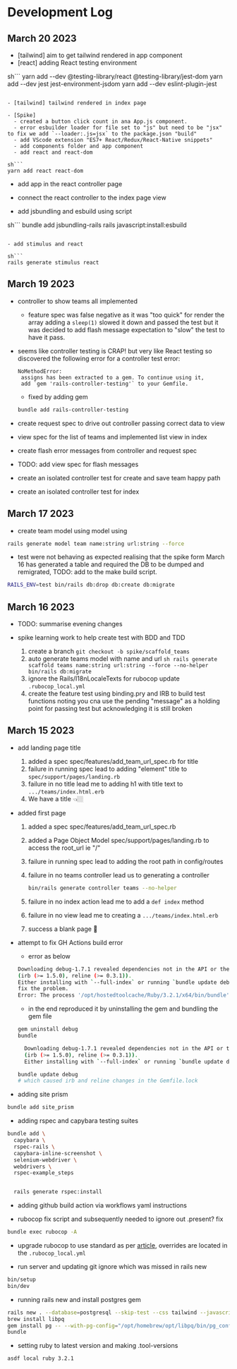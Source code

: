 # Development Log

## March 20 2023

- [tailwind] aim to get tailwind rendered in app component
- [react] adding React testing environment

sh```
yarn add --dev @testing-library/react @testing-library/jest-dom
yarn add --dev jest jest-environment-jsdom
yarn add --dev eslint-plugin-jest
```

- [tailwind] tailwind rendered in index page

- [Spike]
  - created a button click count in ana App.js component.
  - error esbuilder loader for file set to "js" but need to be "jsx" to fix we add `--loader:.js=jsx` to the package.json "build"
  - add VScode extension "ES7+ React/Redux/React-Native snippets"
  - add components folder and app component
  - add react and react-dom

sh```
yarn add react react-dom
```

  - add app in the react controller page
  - connect the react controller to the index page view

- add jsbundling and esbuild using script

sh```
bundle add jsbundling-rails
rails javascript:install:esbuild
```

- add stimulus and react

sh```
rails generate stimulus react
```

## March 19 2023

- controller to show teams all implemented
  - feature spec was false negative as it was "too quick" for render the array adding a `sleep(1)` slowed it down and passed the test but it was decided to add flash message expectation to "slow" the test to have it pass.

- seems like controller testing is CRAP! but very like React testing so discovered the following error for a controller test
  error:

  ```
  NoMethodError:
   assigns has been extracted to a gem. To continue using it,
   add `gem 'rails-controller-testing'` to your Gemfile.
  ```

  - fixed by adding gem

  ```sh
  bundle add rails-controller-testing
  ```

- create request spec to drive out controller passing correct data to view
- view spec for the list of teams and implemented list view in index
- create flash error messages from controller and request spec
- TODO: add view spec for flash messages
- create an isolated controller test for create and save team happy path
- create an isolated controller test for index

## March 17 2023

- create team model using model using

```sh
rails generate model team name:string url:string --force
```

- test were not behaving as expected realising that the spike form March 16 has generated a table and required the DB to be dumped and remigrated, TODO: add to the make build script.

```sh
RAILS_ENV=test bin/rails db:drop db:create db:migrate
```

## March 16 2023

- TODO: summarise evening changes

- spike learning work to help create test with BDD and TDD
  1. create a branch ```git checkout -b spike/scaffold_teams```
  2. auto generate teams model with name and url ```sh
    rails generate scaffold teams name:string url:string --force --no-helper
    bin/rails db:migrate```
  3. ignore the Rails/I18nLocaleTexts for rubocop update `.rubocop_local.yml`
  4. create the feature test using binding.pry and IRB to build test functions noting you cna use the pending "message" as a holding point for passing test but acknowledging it is still broken

## March 15 2023

- add landing page title
  1. added a spec spec/features/add_team_url_spec.rb for title
  2. failure in running spec lead to adding "element" title to `spec/support/pages/landing.rb`
  3. failure in no title lead me to adding h1 with title text to `.../teams/index.html.erb`
  4. We have a title 👈🏼

- added first page
  1. added a spec spec/features/add_team_url_spec.rb
  2. added a Page Object Model spec/support/pages/landing.rb to access the root_url ie "/"
  3. failure in running spec lead to adding the root path in config/routes
  4. failure in no teams controller lead us to generating a controller

     ```sh
     bin/rails generate controller teams --no-helper
     ```

  5. failure in no index action lead me to add a `def index` method
  6. failure in no view lead me to creating a `.../teams/index.html.erb`
  7. success a blank page 🎉

- attempt to fix GH Actions build error

  - error as below

  ```sh
  Downloading debug-1.7.1 revealed dependencies not in the API or the lockfile
  (irb (>= 1.5.0), reline (>= 0.3.1)).
  Either installing with `--full-index` or running `bundle update debug` should
  fix the problem.
  Error: The process '/opt/hostedtoolcache/Ruby/3.2.1/x64/bin/bundle' failed with exit code 34
  ```

  - in the end reproduced it by uninstalling the gem and bundling the gem file

  ```sh
  gem uninstall debug
  bundle

    Downloading debug-1.7.1 revealed dependencies not in the API or the lockfile
    (irb (>= 1.5.0), reline (>= 0.3.1)).
    Either installing with `--full-index` or running `bundle update debug` should

  bundle update debug
  # which caused irb and reline changes in the Gemfile.lock
  ```

- adding site prism

```sh
bundle add site_prism
```

- adding rspec and capybara testing suites

```sh
bundle add \
  capybara \
  rspec-rails \
  capybara-inline-screenshot \
  selenium-webdriver \
  webdrivers \
  rspec-example_steps


  rails generate rspec:install
```

- adding github build action via workflows yaml instructions

- rubocop fix script and subsequently needed to ignore out .present? fix

```sh
bundle exec rubocop -A
```

- upgrade rubocop to use standard as per [article](https://evilmartians.com/chronicles/rubocoping-with-legacy-bring-your-ruby-code-up-to-standard), overrides are located in the `.rubocop_local.yml`

- run server and updating git ignore which was missed in rails new

```sh
bin/setup
bin/dev
```

- running rails new and install postgres gem

```sh
rails new . --database=postgresql --skip-test --css tailwind --javascript esbuild --skip-git
brew install libpq
gem install pg -- --with-pg-config="/opt/homebrew/opt/libpq/bin/pg_config"
bundle
```

- setting ruby to latest version and making .tool-versions

```sh
asdf local ruby 3.2.1
```
